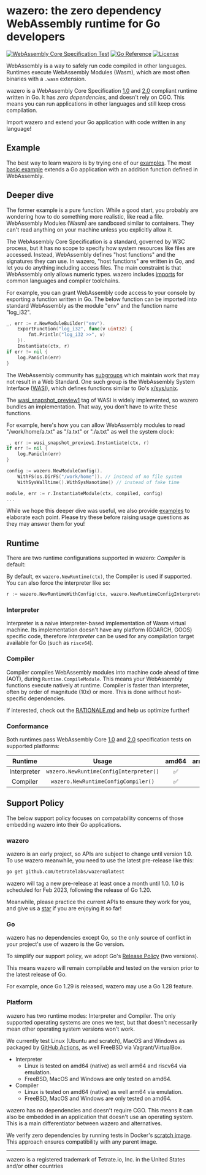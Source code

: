 # wazero: the zero dependency WebAssembly runtime for Go developers

[![WebAssembly Core Specification Test](https://github.com/tetratelabs/wazero/actions/workflows/spectest.yaml/badge.svg)](https://github.com/tetratelabs/wazero/actions/workflows/spectest.yaml) [![Go Reference](https://pkg.go.dev/badge/github.com/tetratelabs/wazero.svg)](https://pkg.go.dev/github.com/tetratelabs/wazero) [![License](https://img.shields.io/badge/License-Apache_2.0-blue.svg)](https://opensource.org/licenses/Apache-2.0)

WebAssembly is a way to safely run code compiled in other languages. Runtimes
execute WebAssembly Modules (Wasm), which are most often binaries with a `.wasm`
extension.

wazero is a WebAssembly Core Specification [1.0][1] and [2.0][2] compliant
runtime written in Go. It has *zero dependencies*, and doesn't rely on CGO.
This means you can run applications in other languages and still keep cross
compilation.

Import wazero and extend your Go application with code written in any language!

## Example

The best way to learn wazero is by trying one of our [examples](examples). The
most [basic example](examples/basic) extends a Go application with an addition
function defined in WebAssembly.

## Deeper dive

The former example is a pure function. While a good start, you probably are
wondering how to do something more realistic, like read a file. WebAssembly
Modules (Wasm) are sandboxed similar to containers. They can't read anything
on your machine unless you explicitly allow it.

The WebAssembly Core Specification is a standard, governed by W3C process, but
it has no scope to specify how system resources like files are accessed.
Instead, WebAssembly defines "host functions" and the signatures they can use.
In wazero, "host functions" are written in Go, and let you do anything
including access files. The main constraint is that WebAssembly only allows
numeric types. wazero includes [imports](imports) for common languages and
compiler toolchains.

For example, you can grant WebAssembly code access to your console by exporting
a function written in Go. The below function can be imported into standard
WebAssembly as the module "env" and the function name "log_i32".
```go
_, err := r.NewModuleBuilder("env").
	ExportFunction("log_i32", func(v uint32) {
		fmt.Println("log_i32 >>", v)
	}).
	Instantiate(ctx, r)
if err != nil {
	log.Panicln(err)
}
```

The WebAssembly community has [subgroups][4] which maintain work that may not
result in a Web Standard. One such group is the WebAssembly System Interface
([WASI][5]), which defines functions similar to Go's [x/sys/unix][6].

The [wasi_snapshot_preview1][13] tag of WASI is widely implemented, so wazero
bundles an implementation. That way, you don't have to write these functions.

For example, here's how you can allow WebAssembly modules to read
"/work/home/a.txt" as "/a.txt" or "./a.txt" as well the system clock:
```go
_, err := wasi_snapshot_preview1.Instantiate(ctx, r)
if err != nil {
	log.Panicln(err)
}

config := wazero.NewModuleConfig().
	WithFS(os.DirFS("/work/home")). // instead of no file system
	WithSysWalltime().WithSysNanotime() // instead of fake time

module, err := r.InstantiateModule(ctx, compiled, config)
...
```

While we hope this deeper dive was useful, we also provide [examples](examples)
to elaborate each point. Please try these before raising usage questions as
they may answer them for you!

## Runtime

There are two runtime configurations supported in wazero: _Compiler_ is default:

By default, ex `wazero.NewRuntime(ctx)`, the Compiler is used if supported. You
can also force the interpreter like so:
```go
r := wazero.NewRuntimeWithConfig(ctx, wazero.NewRuntimeConfigInterpreter())
```

### Interpreter
Interpreter is a naive interpreter-based implementation of Wasm virtual
machine. Its implementation doesn't have any platform (GOARCH, GOOS) specific
code, therefore _interpreter_ can be used for any compilation target available
for Go (such as `riscv64`).

### Compiler
Compiler compiles WebAssembly modules into machine code ahead of time (AOT),
during `Runtime.CompileModule`. This means your WebAssembly functions execute
natively at runtime. Compiler is faster than Interpreter, often by order of
magnitude (10x) or more. This is done without host-specific dependencies.

If interested, check out the [RATIONALE.md][8] and help us optimize further!

### Conformance

Both runtimes pass WebAssembly Core [1.0][7] and [2.0][14] specification tests
on supported platforms:

|   Runtime   |                 Usage                  | amd64 | arm64 | others |
|:-----------:|:--------------------------------------:|:-----:|:-----:|:------:|
| Interpreter | `wazero.NewRuntimeConfigInterpreter()` |   ✅   |   ✅   |   ✅    |
|  Compiler   |  `wazero.NewRuntimeConfigCompiler()`   |   ✅   |   ✅   |   ❌    |

## Support Policy

The below support policy focuses on compatability concerns of those embedding
wazero into their Go applications.

### wazero

wazero is an early project, so APIs are subject to change until version 1.0.
To use wazero meanwhile, you need to use the latest pre-release like this:

```bash
go get github.com/tetratelabs/wazero@latest
```

wazero will tag a new pre-release at least once a month until 1.0. 1.0 is
scheduled for Feb 2023, following the release of Go 1.20.

Meanwhile, please practice the current APIs to ensure they work for you, and
give us a [star][15] if you are enjoying it so far!

### Go

wazero has no dependencies except Go, so the only source of conflict in your
project's use of wazero is the Go version.

To simplify our support policy, we adopt Go's [Release Policy][10] (two versions).

This means wazero will remain compilable and tested on the version prior to the
latest release of Go.

For example, once Go 1.29 is released, wazero may use a Go 1.28 feature.

### Platform

wazero has two runtime modes: Interpreter and Compiler. The only supported operating
systems are ones we test, but that doesn't necessarily mean other operating
system versions won't work.

We currently test Linux (Ubuntu and scratch), MacOS and Windows as packaged by
[GitHub Actions][11], as well FreeBSD via Vagrant/VirtualBox.

* Interpreter
  * Linux is tested on amd64 (native) as well arm64 and riscv64 via emulation.
  * FreeBSD, MacOS and Windows are only tested on amd64.
* Compiler
  * Linux is tested on amd64 (native) as well arm64 via emulation.
  * FreeBSD, MacOS and Windows are only tested on amd64.

wazero has no dependencies and doesn't require CGO. This means it can also be
embedded in an application that doesn't use an operating system. This is a main
differentiator between wazero and alternatives.

We verify zero dependencies by running tests in Docker's [scratch image][12].
This approach ensures compatibility with any parent image.

-----
wazero is a registered trademark of Tetrate.io, Inc. in the United States and/or other countries

[1]: https://www.w3.org/TR/2019/REC-wasm-core-1-20191205/
[2]: https://www.w3.org/TR/2022/WD-wasm-core-2-20220419/
[4]: https://github.com/WebAssembly/meetings/blob/main/process/subgroups.md
[5]: https://github.com/WebAssembly/WASI
[6]: https://pkg.go.dev/golang.org/x/sys/unix
[7]: https://github.com/WebAssembly/spec/tree/wg-1.0/test/core
[8]: internal/engine/compiler/RATIONALE.md
[9]: https://github.com/tetratelabs/wazero/issues/506
[10]: https://go.dev/doc/devel/release
[11]: https://github.com/actions/virtual-environments
[12]: https://docs.docker.com/develop/develop-images/baseimages/#create-a-simple-parent-image-using-scratch
[13]: https://github.com/WebAssembly/WASI/blob/snapshot-01/phases/snapshot/docs.md
[14]: https://github.com/WebAssembly/spec/tree/d39195773112a22b245ffbe864bab6d1182ccb06/test/core
[15]: https://github.com/tetratelabs/wazero/stargazers
